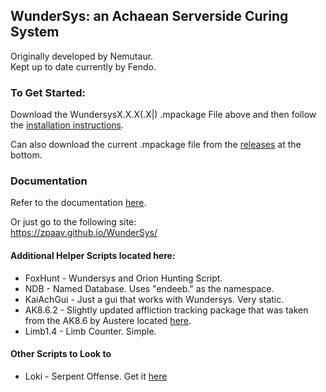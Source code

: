 ## WunderSys: an Achaean Serverside Curing System   
Originally developed by Nemutaur.  
Kept up to date currently by Fendo.  

### To Get Started:
Download the WundersysX.X.X(.X|) .mpackage File above and then follow the [installation instructions](https://zpaav.github.io/WunderSys/installation.html).

Can also download the current .mpackage file from the [releases](https://github.com/zpaav/WunderSys/releases/tag/v2.1.9) at the bottom.


### Documentation
Refer to the documentation [here](https://zpaav.github.io/WunderSys/).  

Or just go to the following site:  
https://zpaav.github.io/WunderSys/ 

#### Additional Helper Scripts located here:
- FoxHunt - Wundersys and Orion Hunting Script.
- NDB - Named Database. Uses "endeeb." as the namespace.
- KaiAchGui - Just a gui that works with Wundersys. Very static.
- AK8.6.2 - Slightly updated affliction tracking package that was taken from the AK8.6 by Austere located [here](https://www.dropbox.com/scl/fo/04ci9tq4rivks1r4oar37/AM84yKTcPYYyWXa0pt0_lNA/AK%208.6?rlkey=kyu53u5f96w5ra05xkkvujd3d&e=1&subfolder_nav_tracking=1&dl=0).
- Limb1.4 - Limb Counter. Simple. 

#### Other Scripts to Look to
- Loki - Serpent Offense. Get it [here](https://github.com/Hikagejuunin/Loki)
